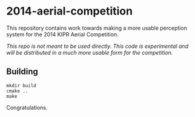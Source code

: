 2014-aerial-competition
=======================

This repository contains work towards making a more usable perception system for the 2014 KIPR Aerial Competition.

*This repo is not meant to be used directly. This code is experimental and will be distributed in a much more usable form for the competition.*

Building
--------

    mkdir build
    cmake ..
    make

Congratulations.
